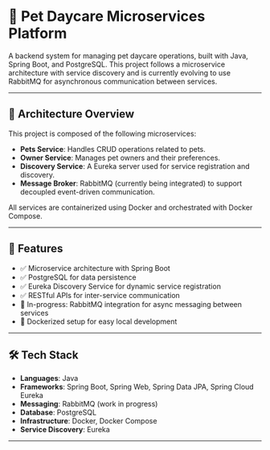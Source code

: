 # 🐾 Pet Daycare Microservices Platform

A backend system for managing pet daycare operations, built with Java, Spring Boot, and PostgreSQL. This project follows a microservice architecture with service discovery and is currently evolving to use RabbitMQ for asynchronous communication between services.

---

## 🧩 Architecture Overview

This project is composed of the following microservices:

- **Pets Service**: Handles CRUD operations related to pets.
- **Owner Service**: Manages pet owners and their preferences.
- **Discovery Service**: A Eureka server used for service registration and discovery.
- **Message Broker**: RabbitMQ (currently being integrated) to support decoupled event-driven communication.

All services are containerized using Docker and orchestrated with Docker Compose.

---

## 🚀 Features

- ✅ Microservice architecture with Spring Boot
- ✅ PostgreSQL for data persistence
- ✅ Eureka Discovery Service for dynamic service registration
- ✅ RESTful APIs for inter-service communication
- 🔄 In-progress: RabbitMQ integration for async messaging between services
- 🐳 Dockerized setup for easy local development

---

## 🛠️ Tech Stack

- **Languages**: Java
- **Frameworks**: Spring Boot, Spring Web, Spring Data JPA, Spring Cloud Eureka
- **Messaging**: RabbitMQ (work in progress)
- **Database**: PostgreSQL
- **Infrastructure**: Docker, Docker Compose
- **Service Discovery**: Eureka

---

